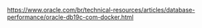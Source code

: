 https://www.oracle.com/br/technical-resources/articles/database-performance/oracle-db19c-com-docker.html